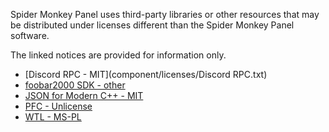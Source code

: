 Spider Monkey Panel uses third-party libraries or other resources that may
be distributed under licenses different than the Spider Monkey Panel software.

The linked notices are provided for information only.

- [Discord RPC - MIT](component/licenses/Discord RPC.txt)
- [foobar2000 SDK - other](component/licenses/foobar2000%20SDK.txt)
- [JSON for Modern C++ - MIT](component/licenses/JSON%20for%20Modern%20C%2B%2B.txt)
- [PFC - Unlicense](component/licenses/PFC.txt)
- [WTL - MS-PL](component/licenses/WTL.txt)
